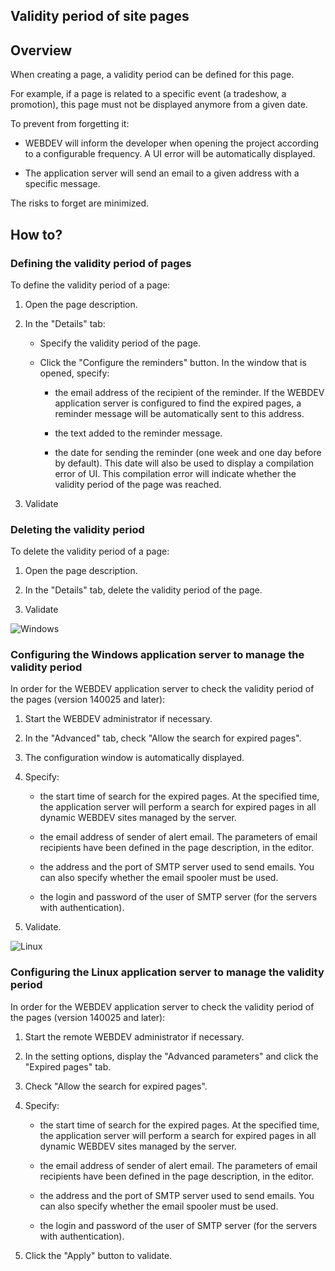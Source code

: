 
## Validity period of site pages
			



<a name="NOTE1"></a>
<a name="NOTE1_1"></a>


## Overview
<a name="overview_ELTTEXTE000138"></a>
When creating a page, a validity period can be defined for this page.

For example, if a page is related to a specific event (a tradeshow, a promotion), this page must not be displayed anymore from a given date.

To prevent from forgetting it:

- WEBDEV will inform the developer when opening the project according to a configurable frequency. A UI error will be automatically displayed.

- The application server will send an email to a given address with a specific message.




The risks to forget are minimized.

<a name="NOTE2"></a>
<a name="NOTE2_1"></a>


## How to?
<a name="how_ELTTEXTE000162"></a>


### Defining the validity period of pages
<a name="defining_the_validity_period_pages_ELTPARAGRAPHE000027"></a>

To define the validity period of a page:

1. Open the page description.

2. In the "Details" tab:

	- Specify the validity period of the page.

	- Click the "Configure the reminders" button. In the window that is opened, specify:

		- the email address of the recipient of the reminder. If the WEBDEV application server is configured to find the expired pages, a reminder message will be automatically sent to this address.

		- the text added to the reminder message.

		- the date for sending the reminder (one week and one day before by default). This date will also be used to display a compilation error of UI. This compilation error will indicate whether the validity period of the page was reached.




3. Validate



<a name="NOTE2_2"></a>


### Deleting the validity period
<a name="deleting_the_validity_period_ELTPARAGRAPHE000045"></a>

To delete the validity period of a page:

1. Open the page description.

2. In the "Details" tab, delete the validity period of the page.

3. Validate



<a name="NOTE2_3"></a>
![Windows](https://doc.pcsoft.fr/ext/images/us/WINDOWS.png) 

### Configuring the Windows application server to manage the validity period
<a name="configuring_the_windows_application_server_manage_the_validity_period_ELTPARAGRAPHE000058"></a>

In order for the WEBDEV application server to check the validity period of the pages (version 140025 and later):

1. Start the WEBDEV administrator if necessary.

2. In the "Advanced" tab, check "Allow the search for expired pages".

3. The configuration window is automatically displayed.

4. Specify:

	- the start time of search for the expired pages. At the specified time, the application server will perform a search for expired pages in all dynamic WEBDEV sites managed by the server.

	- the email address of sender of alert email. The parameters of email recipients have been defined in the page description, in the editor.

	- the address and the port of SMTP server used to send emails. You can also specify whether the email spooler must be used.

	- the login and password of the user of SMTP server (for the servers with authentication).




5. Validate.



<a name="NOTE2_4"></a>
![Linux](https://doc.pcsoft.fr/ext/images/us/LX.png) 

### Configuring the Linux application server to manage the validity period
<a name="configuring_the_linux_application_server_manage_the_validity_period_ELTPARAGRAPHE000078"></a>

In order for the WEBDEV application server to check the validity period of the pages (version 140025 and later):

1. Start the remote WEBDEV administrator if necessary.

2. In the setting options, display the "Advanced parameters" and click the "Expired pages" tab.

3. Check "Allow the search for expired pages".

4. Specify:

	- the start time of search for the expired pages. At the specified time, the application server will perform a search for expired pages in all dynamic WEBDEV sites managed by the server.

	- the email address of sender of alert email. The parameters of email recipients have been defined in the page description, in the editor.

	- the address and the port of SMTP server used to send emails. You can also specify whether the email spooler must be used.

	- the login and password of the user of SMTP server (for the servers with authentication).




5. Click the "Apply" button to validate.





